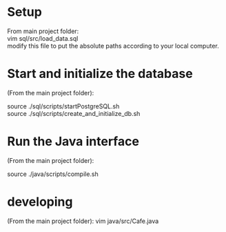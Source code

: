 
# Setup
From main project folder:  
  vim sql/src/load_data.sql  
  modify this file to put the absolute paths according to your local computer.  

# Start and initialize the database
(From the main project folder):

source ./sql/scripts/startPostgreSQL.sh  
source ./sql/scripts/create_and_initialize_db.sh  

# Run the Java interface
(From the main project folder):

source ./java/scripts/compile.sh  



# developing
(From the main project folder):
vim java/src/Cafe.java














